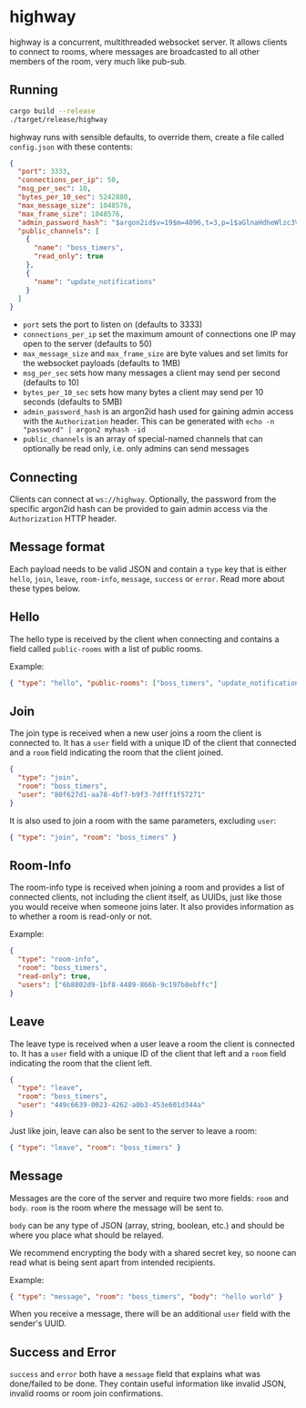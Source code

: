 # highway

highway is a concurrent, multithreaded websocket server. It allows clients to connect to rooms, where messages are broadcasted to all other members of the room, very much like pub-sub.

## Running

```sh
cargo build --release
./target/release/highway
```

highway runs with sensible defaults, to override them, create a file called `config.json` with these contents:

```json
{
  "port": 3333,
  "connections_per_ip": 50,
  "msg_per_sec": 10,
  "bytes_per_10_sec": 5242880,
  "max_message_size": 1048576,
  "max_frame_size": 1048576,
  "admin_password_hash": "$argon2id$v=19$m=4096,t=3,p=1$aGlnaHdheWlzc3VwcmVtZQ$KppnM084YRY1MkzMPteCzn+QF30mwFl9qIuwHUOsGfE",
  "public_channels": [
    {
      "name": "boss_timers",
      "read_only": true
    },
    {
      "name": "update_notifications"
    }
  ]
}
```

- `port` sets the port to listen on (defaults to 3333)
- `connections_per_ip` set the maximum amount of connections one IP may open to the server (defaults to 50)
- `max_message_size` and `max_frame_size` are byte values and set limits for the websocket payloads (defaults to 1MB)
- `msg_per_sec` sets how many messages a client may send per second (defaults to 10)
- `bytes_per_10_sec` sets how many bytes a client may send per 10 seconds (defaults to 5MB)
- `admin_password_hash` is an argon2id hash used for gaining admin access with the `Authorization` header. This can be generated with `echo -n "password" | argon2 myhash -id`
- `public_channels` is an array of special-named channels that can optionally be read only, i.e. only admins can send messages

## Connecting

Clients can connect at `ws://highway`. Optionally, the password from the specific argon2id hash can be provided to gain admin access via the `Authorization` HTTP header.

## Message format

Each payload needs to be valid JSON and contain a `type` key that is either `hello`, `join`, `leave`, `room-info`, `message`, `success` or `error`.
Read more about these types below.

## Hello

The hello type is received by the client when connecting and contains a field called `public-rooms` with a list of public rooms.

Example:

```json
{ "type": "hello", "public-rooms": ["boss_timers", "update_notifications"] }
```

## Join

The join type is received when a new user joins a room the client is connected to. It has a `user` field with a unique ID of the client that connected and a `room` field indicating the room that the client joined.

```json
{
  "type": "join",
  "room": "boss_timers",
  "user": "80f627d1-aa78-4bf7-b9f3-7dfff1f57271"
}
```

It is also used to join a room with the same parameters, excluding `user`:

```json
{ "type": "join", "room": "boss_timers" }
```

## Room-Info

The room-info type is received when joining a room and provides a list of connected clients, not including the client itself, as UUIDs, just like those you would receive when someone joins later. It also provides information as to whether a room is read-only or not.

Example:

```json
{
  "type": "room-info",
  "room": "boss_timers",
  "read-only": true,
  "users": ["6b8802d9-1bf8-4489-866b-9c197b8ebffc"]
}
```

## Leave

The leave type is received when a user leave a room the client is connected to. It has a `user` field with a unique ID of the client that left and a `room` field indicating the room that the client left.

```json
{
  "type": "leave",
  "room": "boss_timers",
  "user": "449c6639-0023-4262-a0b3-453e601d344a"
}
```

Just like join, leave can also be sent to the server to leave a room:

```json
{ "type": "leave", "room": "boss_timers" }
```

## Message

Messages are the core of the server and require two more fields: `room` and `body`. `room` is the room where the message will be sent to.

`body` can be any type of JSON (array, string, boolean, etc.) and should be where you place what should be relayed.

We recommend encrypting the body with a shared secret key, so noone can read what is being sent apart from intended recipients.

Example:

```json
{ "type": "message", "room": "boss_timers", "body": "hello world" }
```

When you receive a message, there will be an additional `user` field with the sender's UUID.

## Success and Error

`success` and `error` both have a `message` field that explains what was done/failed to be done. They contain useful information like invalid JSON, invalid rooms or room join confirmations.
